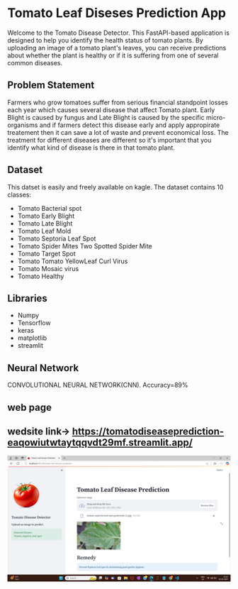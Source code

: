 # Tomato Leaf Diseses Prediction App
Welcome to the Tomato Disease Detector. This FastAPI-based application is designed to help you identify the health status of tomato plants. By uploading an image of a tomato plant's leaves, you can receive predictions about whether the plant is healthy or if it is suffering from one of several common diseases.
## Problem Statement
Farmers who grow tomatoes suffer from serious financial standpoint losses each year which causes several disease that affect Tomato plant. Early Blight is caused by fungus and Late Blight is caused by the specific micro-organisms and if farmers detect this disease early and apply appropirate treatement then it can save a lot of waste and prevent economical loss. The treatment for different diseases are different so it's important that you identify what kind of disease is there in that tomato plant.
## Dataset
This datset is easily and freely available on kagle. The dataset contains 10 classes:

- Tomato Bacterial spot
- Tomato Early Blight
- Tomato Late Blight
- Tomato Leaf Mold
- Tomato Septoria Leaf Spot
- Tomato Spider Mites Two Spotted Spider Mite
- Tomato Target Spot
- Tomato Tomato YellowLeaf Curl Virus
- Tomato Mosaic virus
- Tomato Healthy
## Libraries
- Numpy
- Tensorflow
- keras
- matplotlib
- streamlit
## Neural Network
CONVOLUTIONAL NEURAL NETWORK(CNN).
Accuracy=89%

## web page
## wedsite link-> https://tomatodiseaseprediction-eaqowiutwtaytqqvdt29mf.streamlit.app/
![Reference image](image/Screenshot%20(160).png)
